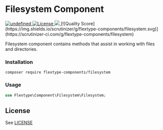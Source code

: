 <h1>Filesystem Component</h1>
<a href="https://github.com/flextype-components/filesystem/releases">
<img alt="undefined" src="https://img.shields.io/github/release/flextype-components/filesystem.svg?label=version">
</a>
<a href="https://github.com/filesystem/filesystem">
<img src="https://img.shields.io/badge/license-MIT-blue.svg" alt="License">
</a>
<a href="https://scrutinizer-ci.com/g/flextype-components/filesystem/?branch=master">
<img src="https://scrutinizer-ci.com/g/flextype-components/filesystem/badges/quality-score.png?b=master">
</a>
[![Quality Score](https://img.shields.io/scrutinizer/g/flextype-components/filesystem.svg)](https://scrutinizer-ci.com/g/flextype-components/filesystem)

Filesystem component contains methods that assist in working with files and directories.

### Installation

```
composer require flextype-components/filesystem
```

### Usage

```php
use Flextype\Component\Filesystem\Filesystem;
```


## License
See [LICENSE](https://github.com/flextype-components/filesystem/blob/master/LICENSE)
